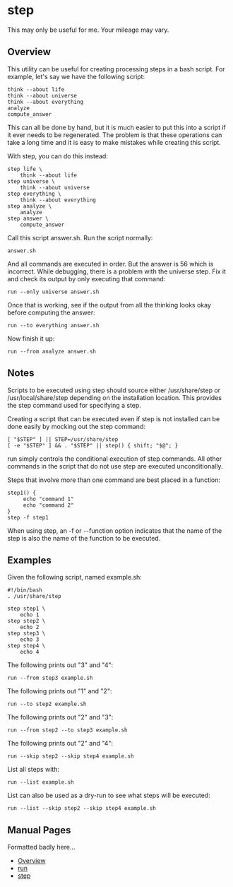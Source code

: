 # step

This may only be useful for me. Your mileage may vary.

## Overview

This utility can be useful for creating processing steps in a bash script. For
example, let's say we have the following script:

    think --about life
    think --about universe
    think --about everything
    analyze
    compute_answer

This can all be done by hand, but it is much easier to put this into a script
if it ever needs to be regenerated. The problem is that these operations can
take a long time and it is easy to make mistakes while creating this script.

With step, you can do this instead:

    step life \
        think --about life
    step universe \
        think --about universe
    step everything \
        think --about everything
    step analyze \
        analyze
    step answer \
        compute_answer

Call this script answer.sh. Run the script normally:

    answer.sh

And all commands are executed in order. But the answer is 56 which is
incorrect. While debugging, there is a problem with the universe step. Fix it
and check its output by only executing that command:

    run --only universe answer.sh

Once that is working, see if the output from all the thinking looks okay
before computing the answer:

    run --to everything answer.sh

Now finish it up:

    run --from analyze answer.sh

## Notes

Scripts to be executed using step should source either /usr/share/step or
/usr/local/share/step depending on the installation location. This provides
the step command used for specifying a step.

Creating a script that can be executed even if step is not installed can be
done easily by mocking out the step command:


    [ "$STEP" ] || STEP=/usr/share/step
    [ -e "$STEP" ] && . "$STEP" || step() { shift; "$@"; }

run simply controls the conditional execution of step commands. All other
commands in the script that do not use step are executed unconditionally.

Steps that involve more than one command are best placed in a function:


    step1() {
         echo "command 1"
         echo "command 2"
    }
    step -f step1

When using step, an -f or --function option indicates that the name of the
step is also the name of the function to be executed.

## Examples

Given the following script, named example.sh:

    #!/bin/bash
    . /usr/share/step

    step step1 \
        echo 1
    step step2 \
        echo 2
    step step3 \
        echo 3
    step step4 \
        echo 4

The following prints out "3" and "4":

    run --from step3 example.sh

The following prints out "1" and "2":

    run --to step2 example.sh

The following prints out "2" and "3":

    run --from step2 --to step3 example.sh

The following prints out "2" and "4":

    run --skip step2 --skip step4 example.sh

List all steps with:

    run --list example.sh

List can also be used as a dry-run to see what steps will be executed:

    run --list --skip step2 --skip step4 example.sh

## Manual Pages

Formatted badly here...

* [Overview](doc/step-overview.7.rst)
* [run](doc/run.1.rst)
* [step](doc/step.7.rst)




